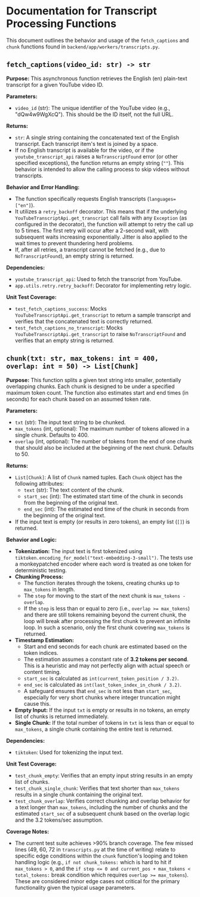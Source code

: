 # Documentation for Transcript Processing Functions

This document outlines the behavior and usage of the `fetch_captions` and `chunk` functions found in `backend/app/workers/transcripts.py`.

## `fetch_captions(video_id: str) -> str`

**Purpose:**
This asynchronous function retrieves the English (en) plain-text transcript for a given YouTube video ID.

**Parameters:**
- `video_id` (str): The unique identifier of the YouTube video (e.g., "dQw4w9WgXcQ"). This should be the ID itself, not the full URL.

**Returns:**
- `str`: A single string containing the concatenated text of the English transcript. Each transcript item's text is joined by a space.
- If no English transcript is available for the video, or if the `youtube_transcript_api` raises a `NoTranscriptFound` error (or other specified exceptions), the function returns an empty string (`""`). This behavior is intended to allow the calling process to skip videos without transcripts.

**Behavior and Error Handling:**
- The function specifically requests English transcripts (`languages=["en"]`).
- It utilizes a `retry_backoff` decorator. This means that if the underlying `YouTubeTranscriptApi.get_transcript` call fails with any `Exception` (as configured in the decorator), the function will attempt to retry the call up to 5 times. The first retry will occur after a 2-second wait, with subsequent waits increasing exponentially. Jitter is also applied to the wait times to prevent thundering herd problems.
- If, after all retries, a transcript cannot be fetched (e.g., due to `NoTranscriptFound`), an empty string is returned.

**Dependencies:**
- `youtube_transcript_api`: Used to fetch the transcript from YouTube.
- `app.utils.retry.retry_backoff`: Decorator for implementing retry logic.

**Unit Test Coverage:**
- `test_fetch_captions_success`: Mocks `YouTubeTranscriptApi.get_transcript` to return a sample transcript and verifies that the concatenated text is correctly returned.
- `test_fetch_captions_no_transcript`: Mocks `YouTubeTranscriptApi.get_transcript` to raise `NoTranscriptFound` and verifies that an empty string is returned.

## `chunk(txt: str, max_tokens: int = 400, overlap: int = 50) -> List[Chunk]`

**Purpose:**
This function splits a given text string into smaller, potentially overlapping chunks. Each chunk is designed to be under a specified maximum token count. The function also estimates start and end times (in seconds) for each chunk based on an assumed token rate.

**Parameters:**
- `txt` (str): The input text string to be chunked.
- `max_tokens` (int, optional): The maximum number of tokens allowed in a single chunk. Defaults to 400.
- `overlap` (int, optional): The number of tokens from the end of one chunk that should also be included at the beginning of the next chunk. Defaults to 50.

**Returns:**
- `List[Chunk]`: A list of `Chunk` named tuples. Each `Chunk` object has the following attributes:
    - `text` (str): The text content of the chunk.
    - `start_sec` (int): The estimated start time of the chunk in seconds from the beginning of the original text.
    - `end_sec` (int): The estimated end time of the chunk in seconds from the beginning of the original text.
- If the input text is empty (or results in zero tokens), an empty list (`[]`) is returned.

**Behavior and Logic:**
- **Tokenization:** The input text is first tokenized using `tiktoken.encoding_for_model("text-embedding-3-small")`. The tests use a monkeypatched encoder where each word is treated as one token for deterministic testing.
- **Chunking Process:**
    - The function iterates through the tokens, creating chunks up to `max_tokens` in length.
    - The `step` for moving to the start of the next chunk is `max_tokens - overlap`.
    - If the `step` is less than or equal to zero (i.e., `overlap >= max_tokens`) and there are still tokens remaining beyond the current chunk, the loop will break after processing the first chunk to prevent an infinite loop. In such a scenario, only the first chunk covering `max_tokens` is returned.
- **Timestamp Estimation:**
    - Start and end seconds for each chunk are estimated based on the token indices.
    - The estimation assumes a constant rate of **3.2 tokens per second**. This is a heuristic and may not perfectly align with actual speech or content timing.
    - `start_sec` is calculated as `int(current_token_position / 3.2)`.
    - `end_sec` is calculated as `int(last_token_index_in_chunk / 3.2)`.
    - A safeguard ensures that `end_sec` is not less than `start_sec`, especially for very short chunks where integer truncation might cause this.
- **Empty Input:** If the input `txt` is empty or results in no tokens, an empty list of chunks is returned immediately.
- **Single Chunk:** If the total number of tokens in `txt` is less than or equal to `max_tokens`, a single chunk containing the entire text is returned.

**Dependencies:**
- `tiktoken`: Used for tokenizing the input text.

**Unit Test Coverage:**
- `test_chunk_empty`: Verifies that an empty input string results in an empty list of chunks.
- `test_chunk_single_chunk`: Verifies that text shorter than `max_tokens` results in a single chunk containing the original text.
- `test_chunk_overlap`: Verifies correct chunking and overlap behavior for a text longer than `max_tokens`, including the number of chunks and the estimated `start_sec` of a subsequent chunk based on the overlap logic and the 3.2 tokens/sec assumption.

**Coverage Notes:**
- The current test suite achieves >90% branch coverage. The few missed lines (49, 60, 72 in `transcripts.py` at the time of writing) relate to specific edge conditions within the `chunk` function's looping and token handling logic (e.g., `if not chunk_tokens:` which is hard to hit if `max_tokens > 0`, and the `if step <= 0 and current_pos + max_tokens < total_tokens:` break condition which requires `overlap >= max_tokens`). These are considered minor edge cases not critical for the primary functionality given the typical usage parameters.
